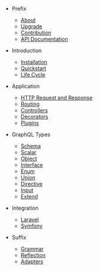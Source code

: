 - Prefix
    - [About](/README.md)
    - [Upgrade](/upgrade)
    - [Contribution](/contributions)
    - [API Documentation](http://railt.org/api/index.html)
    
- Introduction
    - [Installation](/installation)
    - [Quickstart](/quickstart)
    - [Life Cycle](/lifecycle)
    
- Application
    - [HTTP Request and Response](/http-io)
    - [Routing](/routes)
    - [Controllers](/controllers)
    - [Decorators](/decorators)
    - [Plugins](/plugins)
    
- GraphQL Types
    - [Schema](/schema)
    - [Scalar](/scalar)
    - [Object](/object)
    - [Interface](/interface)
    - [Enum](/enum)
    - [Union](/union)
    - [Directive](/directive)
    - [Input](/input)
    - [Extend](/extend)

- Integration
    - [Laravel](/laravel)
    - [Symfony](/symfony)
    
- Suffix
    - [Grammar](/graphql-idl)
    - [Reflection](/reflection)
    - [Adapters](/adapters)
